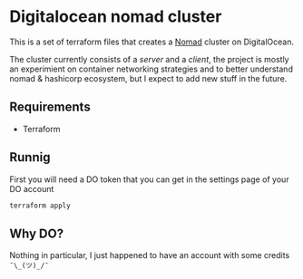 # Digitalocean nomad cluster

This is a set of terraform files that creates a [Nomad](https://www.nomadproject.io)
cluster on DigitalOcean.

The cluster currently consists of a _server_ and a _client_, the project is
mostly an experimient on container networking strategies and to better
understand nomad & hashicorp ecosystem, but I expect to add new stuff in the
future.

## Requirements

* Terraform

## Runnig

First you will need a DO token that you can get in the settings page of your
DO account

```bash
terraform apply
```

## Why DO?

Nothing in particular, I just happened to have an account with some credits
`¯\_(ツ)_/¯`
